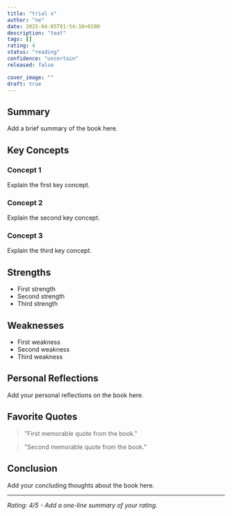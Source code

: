 ```yaml
---
title: "trial x"
author: "ne"
date: 2025-04-05T01:54:10+0100
description: "teat"
tags: []
rating: 4
status: "reading"
confidence: "uncertain"
released: false

cover_image: ""
draft: true
---
```


## Summary

Add a brief summary of the book here.

## Key Concepts

### Concept 1

Explain the first key concept.

### Concept 2

Explain the second key concept.

### Concept 3

Explain the third key concept.

## Strengths

- First strength
- Second strength
- Third strength

## Weaknesses

- First weakness
- Second weakness
- Third weakness

## Personal Reflections

Add your personal reflections on the book here.

## Favorite Quotes

> "First memorable quote from the book."

> "Second memorable quote from the book."

## Conclusion

Add your concluding thoughts about the book here.

---

*Rating: 4/5 - Add a one-line summary of your rating.*
